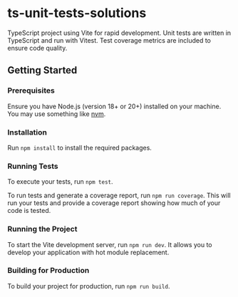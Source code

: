 # ts-unit-tests-solutions

TypeScript project using Vite for rapid development. Unit tests are written in TypeScript and run with Vitest. Test coverage metrics are included to ensure code quality.

## Getting Started

### Prerequisites

Ensure you have Node.js (version 18+ or 20+) installed on your machine. You may use something like [nvm](https://github.com/nvm-sh/nvm).

### Installation

Run `npm install` to install the required packages.

### Running Tests

To execute your tests, run `npm test`.

To run tests and generate a coverage report, run `npm run coverage`. This will run your tests and provide a coverage report showing how much of your code is tested.

### Running the Project

To start the Vite development server, run `npm run dev`. It allows you to develop your application with hot module replacement.

### Building for Production

To build your project for production, run `npm run build`.
